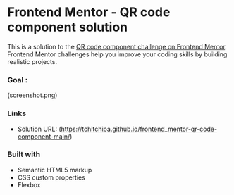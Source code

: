 # Frontend Mentor - QR code component solution

This is a solution to the [QR code component challenge on Frontend Mentor](https://www.frontendmentor.io/challenges/qr-code-component-iux_sIO_H). Frontend Mentor challenges help you improve your coding skills by building realistic projects. 

### Goal : 

(screenshot.png)

### Links

- Solution URL: (https://tchitchipa.github.io/frontend_mentor-qr-code-component-main/)

### Built with

- Semantic HTML5 markup
- CSS custom properties
- Flexbox